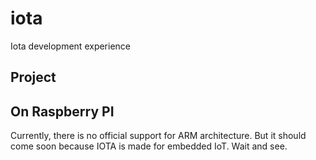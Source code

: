 # iota
Iota development experience

## Project

## On Raspberry PI
Currently, there is no official support for ARM architecture. But it should come soon because IOTA is made for embedded IoT. Wait and see.
